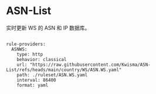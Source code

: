 
# ASN-List

实时更新 WS 的 ASN 和 IP 数据库。

<pre><code class="language-javascript">
rule-providers:
  ASNWS:
    type: http
    behavior: classical
    url: "https://raw.githubusercontent.com/Kwisma/ASN-List/refs/heads/main/country/WS/ASN.WS.yaml"
    path: ./ruleset/ASN.WS.yaml
    interval: 86400
    format: yaml
</code></pre>